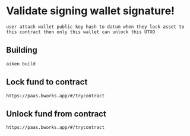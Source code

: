 # Validate signing wallet signature!

```
user attach wallet public key hash to datum when they lock asset to this contract then only this wallet can unlock this UTXO
```
## Building

```
aiken build
```


## Lock fund to contract

```
https://paas.bworks.app/#/trycontract
```


## Unlock fund from contract

```
https://paas.bworks.app/#/trycontract
```
